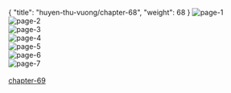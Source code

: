 { "title": "huyen-thu-vuong/chapter-68", "weight": 68 }
<img src="huyen-thu-vuong_0068_01-4ac42105dbea10472c52936499d69f91.webp" alt="page-1" origin="https://3.bp.blogspot.com/-bZM7_QcowYk/V0QLn_GQDpI/AAAAAAAHJsk/RJDUI3AFjy0/s0/Huyen-Thu-Vuong-Chapter-68-P-2.jpg"><br/>
<img src="huyen-thu-vuong_0068_02-67a30c8a40a9305e294bb9dd2e54710a.webp" alt="page-2" origin="https://3.bp.blogspot.com/-MKxo6l-LJ0c/V0QLpB_8eLI/AAAAAAAHJso/EswHWhNneac/s0/Huyen-Thu-Vuong-Chapter-68-P-3.jpg"><br/>
<img src="huyen-thu-vuong_0068_03-f2cd3eb87218a003defd2bf889e23870.webp" alt="page-3" origin="https://3.bp.blogspot.com/-f2idPHsxVu4/V0QLqX2E59I/AAAAAAAHJss/NtFFdAF9NmE/s0/Huyen-Thu-Vuong-Chapter-68-P-4.jpg"><br/>
<img src="huyen-thu-vuong_0068_04-c08d453bc0c030b9843cda72e97c03b1.webp" alt="page-4" origin="https://3.bp.blogspot.com/-aWZAdNrbewk/V0QLrWB_xeI/AAAAAAAHJsw/FIu0vn9FwHY/s0/Huyen-Thu-Vuong-Chapter-68-P-5.jpg"><br/>
<img src="huyen-thu-vuong_0068_05-cf861799851672c68347b0349c200f21.webp" alt="page-5" origin="https://3.bp.blogspot.com/-u30rDDKrtGs/V0QLsrUw50I/AAAAAAAHJs0/Z1OXyD5lUUc/s0/Huyen-Thu-Vuong-Chapter-68-P-6.jpg"><br/>
<img src="huyen-thu-vuong_0068_06-ca4a8b4f912db002728fa99d48be9e4a.webp" alt="page-6" origin="https://3.bp.blogspot.com/-p7jZnScEsBs/V0QLtwg1EMI/AAAAAAAHJs4/DHnugOZ-EF0/s0/Huyen-Thu-Vuong-Chapter-68-P-7.jpg"><br/>
<img src="huyen-thu-vuong_0068_07-800x1057-738555ec9962ab5456834378f39de6f8.webp" alt="page-7" origin="https://3.bp.blogspot.com/-1gVIeJbrhp0/V0QLvJIBc4I/AAAAAAAHJs8/b6FkfuD1_-0/s0/Huyen-Thu-Vuong-Chapter-68-P-8.jpg"><br/>
<br/><a class="nextchap" href="/huyen-thu-vuong/chapter-69">chapter-69</a>
